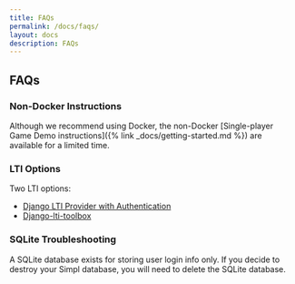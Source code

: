 ```yaml
---
title: FAQs
permalink: /docs/faqs/
layout: docs
description: FAQs
---
```


## FAQs

### Non-Docker Instructions

Although we recommend using Docker, the non-Docker [Single-player Game Demo instructions]({% link _docs/getting-started.md %}) are available for a limited time.

### LTI Options

Two LTI options:
* [Django LTI Provider with Authentication](https://pypi.org/project/django-lti-provider-auth/)
* [Django-lti-toolbox](https://pypi.org/project/django-lti-toolbox/)

### SQLite Troubleshooting

A SQLite database exists for storing user login info only. If you decide to destroy your Simpl database, you will need to delete the SQLite database.

<!--
### Running Docker on Windows
-->